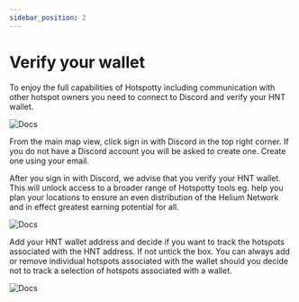 ```yaml
---
sidebar_position: 2
---
```

# Verify your wallet

To enjoy the full capabilities of Hotspotty including communication with other hotspot owners you need to connect to Discord and verify your HNT wallet. 

![Docs](/img/docs/getting-started/verify-your-wallet/verify-your-wallet-1.PNG)

From the main map view, click sign in with Discord in the top right corner. If you do not have a Discord account you will be asked to create one. Create one using your email. 

After you sign in with Discord, we advise that you verify your HNT wallet. This will unlock access to a broader range of Hotspotty tools eg. help you plan your locations to ensure an even distribution of the Helium Network and in effect greatest earning potential for all.   

![Docs](/img/docs/getting-started/verify-your-wallet/verify-your-wallet-3.PNG)

Add your HNT wallet address and decide if you want to track the hotspots associated with the HNT address. If not untick the box. You can always add or remove individual hotspots associated with the wallet should you decide not to track a selection of hotspots associated with a wallet. 

![Docs](/img/docs/getting-started/verify-your-wallet/verify-your-wallet-2.PNG)



